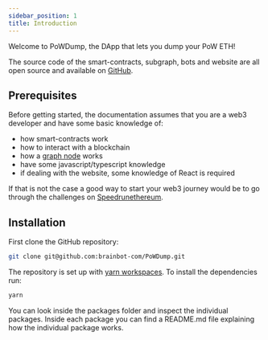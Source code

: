 ```yaml
---
sidebar_position: 1
title: Introduction
---
```


Welcome to PoWDump, the DApp that lets you dump your PoW ETH!

The source code of the smart-contracts, subgraph, bots and website are all open source and available
on [GitHub](https://github.com/brainbot-com/PoWDump).

## Prerequisites

Before getting started, the documentation assumes that you are a web3 developer and have some basic knowledge of:

- how smart-contracts work
- how to interact with a blockchain
- how a [graph node](https://thegraph.com/en/) works
- have some javascript/typescript knowledge
- if dealing with the website, some knowledge of React is required

If that is not the case a good way to start your web3 journey would be to go through the challenges
on [Speedrunethereum](https://speedrunethereum.com/).

## Installation

First clone the GitHub repository:

```bash
git clone git@github.com:brainbot-com/PoWDump.git
```

The repository is set up with [yarn workspaces](https://classic.yarnpkg.com/lang/en/docs/workspaces/). To install the
dependencies run:

```bash
yarn
```

You can look inside the packages folder and inspect the individual packages. Inside each package you can find a README.md
file explaining how the individual package works.

